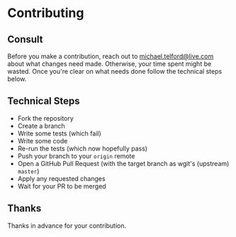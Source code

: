 # Contributing

## Consult

Before you make a contribution, reach out to michael.telford@live.com about what changes need made. Otherwise, your time spent might be wasted. Once you're clear on what needs done follow the technical steps below.

## Technical Steps

- Fork the repository
- Create a branch
- Write some tests (which fail)
- Write some code
- Re-run the tests (which now hopefully pass)
- Push your branch to your `origin` remote
- Open a GitHub Pull Request (with the target branch as wgit's (upstream) `master`)
- Apply any requested changes
- Wait for your PR to be merged

## Thanks

Thanks in advance for your contribution.
